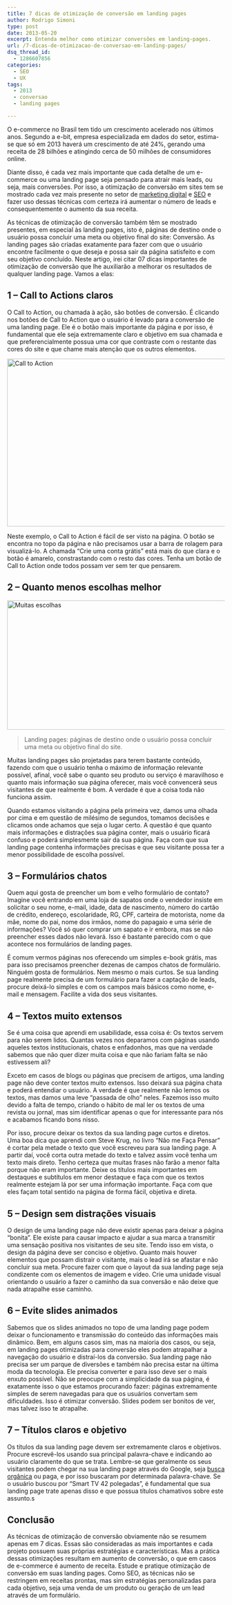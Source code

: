 ```yaml
---
title: 7 dicas de otimização de conversão em landing pages
author: Rodrigo Simoni
type: post
date: 2013-05-20
excerpt: Entenda melhor como otimizar conversões em landing-pages.
url: /7-dicas-de-otimizacao-de-conversao-em-landing-pages/
dsq_thread_id:
  - 1286607856
categories:
  - SEO
  - UX
tags:
  - 2013
  - conversao
  - landing pages

---
```

O e-commerce no Brasil tem tido um crescimento acelerado nos últimos anos. Segundo a e-bit, empresa especializada em dados do setor, estima-se que só em 2013 haverá um crescimento de até 24%, gerando uma receita de 28 bilhões e atingindo cerca de 50 milhões de consumidores online.

Diante disso, é cada vez mais importante que cada detalhe de um e-commerce ou uma landing page seja pensado para atrair mais leads, ou seja, mais conversões. Por isso, a otimização de conversão em sites tem se mostrado cada vez mais presente no setor de [marketing digital][1] e [SEO][2] e fazer uso dessas técnicas com certeza irá aumentar o número de leads e consequentemente o aumento da sua receita.

As técnicas de otimização de conversão também têm se mostrado presentes, em especial às landing pages, isto é, páginas de destino onde o usuário possa concluir uma meta ou objetivo final do site: Conversão. As landing pages são criadas exatamente para fazer com que o usuário encontre facilmente o que deseja e possa sair da página satisfeito e com seu objetivo concluído. Neste artigo, irei citar 07 dicas importantes de otimização de conversão que lhe auxiliarão a melhorar os resultados de qualquer landing page. Vamos a elas:

## 1 – Call to Actions claros

O Call to Action, ou chamada à ação, são botões de conversão. É clicando nos botões de Call to Action que o usuário é levado para a conversão de uma landing page. Ele é o botão mais importante da página e por isso, é fundamental que ele seja extremamente claro e objetivo em sua chamada e que preferencialmente possua uma cor que contraste com o restante das cores do site e que chame mais atenção que os outros elementos.

[<img alt="Call to Action" src="http://www.conversion.com.br/wp-content/uploads/2013/05/call-to-action.jpg?9d7bd4" width="560" height="388" />][3]

Neste exemplo, o Call to Action é fácil de ser visto na página. O botão se encontra no topo da página e não precisamos usar a barra de rolagem para visualizá-lo. A chamada “Crie uma conta grátis” está mais do que clara e o botão é amarelo, constrastando com o resto das cores. Tenha um botão de Call to Action onde todos possam ver sem ter que pensarem.

## 2 – Quanto menos escolhas melhor

[<img alt="Muitas escolhas" src="http://www.conversion.com.br/wp-content/uploads/2013/05/muitas-escolhas.jpg?9d7bd4" width="560" height="299" />][4]

> Landing pages: páginas de destino onde o usuário possa concluir uma meta ou objetivo final do site.

Muitas landing pages são projetadas para terem bastante conteúdo, fazendo com que o usuário tenha o máximo de informação relevante possível, afinal, você sabe o quanto seu produto ou serviço é maravilhoso e quanto mais informação sua página oferecer, mais você convencerá seus visitantes de que realmente é bom. A verdade é que a coisa toda não funciona assim.

Quando estamos visitando a página pela primeira vez, damos uma olhada por cima e em questão de milésimo de segundos, tomamos decisões e clicamos onde achamos que seja o lugar certo. A questão é que quanto mais informações e distrações sua página conter, mais o usuário ficará confuso e poderá simplesmente sair da sua página. Faça com que sua landing page contenha informações precisas e que seu visitante possa ter a menor possibilidade de escolha possível.

## 3 – Formulários chatos

Quem aqui gosta de preencher um bom e velho formulário de contato? Imagine você entrando em uma loja de sapatos onde o vendedor insiste em solicitar o seu nome, e-mail, idade, data de nascimento, número do cartão de crédito, endereço, escolaridade, RG, CPF, carteira de motorista, nome da mãe, nome do pai, nome dos irmãos, nome do papagaio e uma série de informações? Você só quer comprar um sapato e ir embora, mas se não preencher esses dados não levará. Isso é bastante parecido com o que acontece nos formulários de landing pages.

É comum vermos páginas nos oferecendo um simples e-book grátis, mas para isso precisamos preencher dezenas de campos chatos de formulário. Ninguém gosta de formulários. Nem mesmo o mais curtos. Se sua landing page realmente precisa de um formulário para fazer a captação de leads, procure deixá-lo simples e com os campos mais básicos como nome, e-mail e mensagem. Facilite a vida dos seus visitantes.

## 4 – Textos muito extensos

Se é uma coisa que aprendi em usabilidade, essa coisa é: Os textos servem para não serem lidos. Quantas vezes nos deparamos com páginas usando aqueles textos institucionais, chatos e enfadonhos, mas que na verdade sabemos que não quer dizer muita coisa e que não fariam falta se não estivessem ali?

Exceto em casos de blogs ou páginas que precisem de artigos, uma landing page não deve conter textos muito extensos. Isso deixará sua página chata e poderá entendiar o usuário. A verdade é que realmente não lemos os textos, mas damos uma leve “passada de olho” neles. Fazemos isso muito devido a falta de tempo, criando o hábito de mal ler os textos de uma revista ou jornal, mas sim identificar apenas o que for interessante para nós e acabamos ficando bons nisso.

Por isso, procure deixar os textos da sua landing page curtos e diretos. Uma boa dica que aprendi com Steve Krug, no livro “Não me Faça Pensar” é cortar pela metade o texto que você escreveu para sua landing page. A partir daí, você corta outra metade do texto e talvez assim você tenha um texto mais direto. Tenho certeza que muitas frases não farão a menor falta porque não eram importante. Deixe os títulos mais importantes em destaques e subtítulos em menor destaque e faça com que os textos realmente estejam lá por ser uma informação importante. Faça com que eles façam total sentido na página de forma fácil, objetiva e direta.

## 5 – Design sem distrações visuais

O design de uma landing page não deve existir apenas para deixar a página “bonita”. Ele existe para causar impacto e ajudar a sua marca a transmitir uma sensação positiva nos visitantes de seu site. Tendo isso em vista, o design da página deve ser conciso e objetivo. Quanto mais houver elementos que possam distrair o visitante, mais o lead irá se afastar e não concluir sua meta. Procure fazer com que o layout da sua landing page seja condizente com os elementos de imagem e vídeo. Crie uma unidade visual orientando o usuário a fazer o caminho da sua conversão e não deixe que nada atrapalhe esse caminho.

## 6 – Evite slides animados

Sabemos que os slides animados no topo de uma landing page podem deixar o funcionamento e transmissão do conteúdo das informações mais dinâmico. Bem, em alguns casos sim, mas na maioria dos casos, ou seja, em landing pages otimizadas para conversão eles podem atrapalhar a navegação do usuário e distraí-los da conversão. Sua landing page não precisa ser um parque de diversões e também não precisa estar na última moda da tecnologia. Ele precisa converter e para isso deve ser o mais enxuto possível. Não se preocupe com a simplicidade da sua página, é exatamente isso o que estamos procurando fazer: páginas extremamente simples de serem navegadas para que os usuários convertam sem dificuldades. Isso é otimizar conversão. Slides podem ser bonitos de ver, mas talvez isso te atrapalhe.

## 7 – Títulos claros e objetivo

Os títulos da sua landing page devem ser extremamente claros e objetivos. Procure escrevê-los usando sua principal palavra-chave e indicando ao usuário claramente do que se trata. Lembre-se que geralmente os seus visitantes podem chegar na sua landing page através do Google, seja [busca orgânica][5] ou paga, e por isso buscaram por determinada palavra-chave. Se o usuário buscou por “Smart TV 42 polegadas”, é fundamental que sua landing page trate apenas disso e que possua títulos chamativos sobre este assunto.s

## Conclusão

As técnicas de otimização de conversão obviamente não se resumem apenas em 7 dicas. Essas são consideradas as mais importantes e cada projeto possuem suas próprias estratégias e características. Mas a prática dessas otimizações resultam em aumento de conversão, o que em casos de e-commerce é aumento de receita. Estude e pratique otimização de conversão em suas landing pages. Como SEO, as técnicas não se restringem em receitas prontas, mas sim estratégias personalizadas para cada objetivo, seja uma venda de um produto ou geração de um lead através de um formulário.

 [1]: http://www.conversion.com.br/marketing-digital/ "marketing digital"
 [2]: http://www.conversion.com.br/otimizacao-de-sites-seo/ "SEO"
 [3]: http://www.conversion.com.br/wp-content/uploads/2013/05/call-to-action.jpg?9d7bd4
 [4]: http://www.conversion.com.br/wp-content/uploads/2013/05/muitas-escolhas.jpg?9d7bd4
 [5]: http://www.conversion.com.br/otimizacao-de-sites-seo/busca-organica/ "busca orgânica"